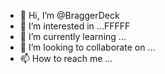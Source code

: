 - 👋 Hi, I’m @BraggerDeck
- 👀 I’m interested in ...FFFFF
- 🌱 I’m currently learning ...
- 💞️ I’m looking to collaborate on ...
- 📫 How to reach me ...

<!---
BraggerDeck/BraggerDeck is a ✨ special ✨ repository because its `README.md` (this file) appears on your GitHub profile.
You can click the Preview link to take a look at your changes.
--->

